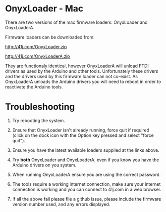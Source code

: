 OnyxLoader - Mac
================

There are two versions of the mac firmware loaders: OnyxLoader and OnyxLoaderA.

Firmware loaders can be downloaded from:

http://41j.com/OnyxLoader.zip

http://41j.com/OnyxLoaderA.zip

They are functionaly identical, however OnyxLoaderA will unload FTDI drivers as used by the Arduino and other tools.
Unfortunately these drivers and the drivers used by this firmware loader can not co-exist. As OnyxLoaderA unloads the
Arduino drivers you will need to reboot in order to reactivate the Arduino tools.


Troubleshooting
===============

1. Try rebooting the system.

2. Ensure that OnyxLoader isn't already running, force quit if required (click on the dock icon with the Option key pressed and select "force quit").

2. Ensure you have the latest available loaders supplied at the links above.

3. Try **both** OnyxLoader and OnyxLoaderA, even if you know you have the Arduino drivers on you system.

4. When running OnyxLoaderA ensure you are using the correct password.

5. The tools require a working internet connection, make sure your internet connection is working and you can connect to 41j.com in a web browser.

6. If all the above fail please file a github issue, please include the firmware version number used, and any errors displayed.
